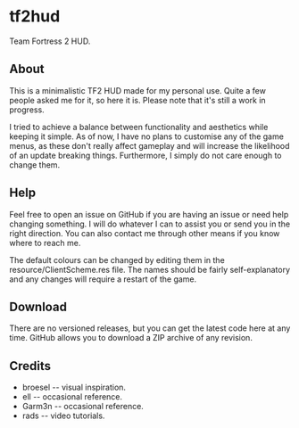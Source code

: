 tf2hud
======

Team Fortress 2 HUD.



About
-----

This is a minimalistic TF2 HUD made for my personal use. Quite a few people asked me for it, so here it is. Please note that it's still a work in progress.

I tried to achieve a balance between functionality and aesthetics while keeping it simple. As of now, I have no plans to customise any of the game menus, as these don't really affect gameplay and will increase the likelihood of an update breaking things. Furthermore, I simply do not care enough to change them.



Help
----

Feel free to open an issue on GitHub if you are having an issue or need help changing something. I will do whatever I can to assist you or send you in the right direction. You can also contact me through other means if you know where to reach me.

The default colours can be changed by editing them in the resource/ClientScheme.res file. The names should be fairly self-explanatory and any changes will require a restart of the game.



Download
--------

There are no versioned releases, but you can get the latest code here at any time. GitHub allows you to download a ZIP archive of any revision.



Credits
-------

* broesel -- visual inspiration.
* ell -- occasional reference.
* Garm3n -- occasional reference.
* rads -- video tutorials.